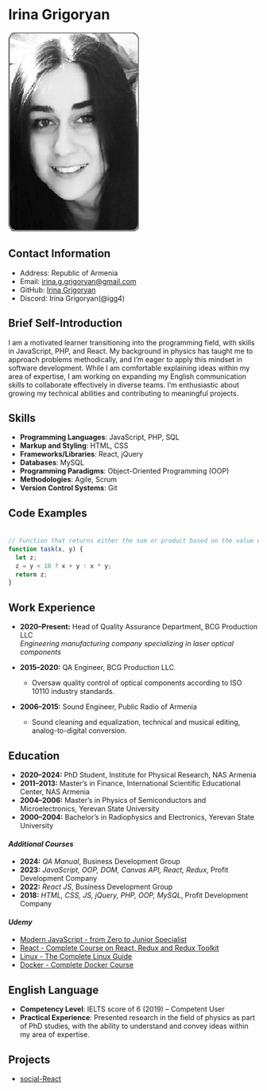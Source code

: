 # Irina Grigoryan    
![My Profile Picture](images/ProfilePicture.png)  


## Contact Information
- Address: Republic of Armenia 
- Email: irina.g.grigoryan@gmail.com
- GitHub: [Irina Grigoryan](https://github.com/IGG4/rsschool-cv)
- Discord: Irina Grigoryan(@igg4)


## Brief Self-Introduction

I am a motivated learner transitioning into the programming field, with skills in JavaScript, PHP, and React. My background in physics has taught me to approach problems methodically, and I’m eager to apply this mindset in software development. While I am comfortable explaining ideas within my area of expertise, I am working on expanding my English communication skills to collaborate effectively in diverse teams. I’m enthusiastic about growing my technical abilities and contributing to meaningful projects.


## Skills
- **Programming Languages**: JavaScript, PHP, SQL
- **Markup and Styling**: HTML, CSS
- **Frameworks/Libraries**: React, jQuery
- **Databases**: MySQL
- **Programming Paradigms**: Object-Oriented Programming (OOP)
- **Methodologies**: Agile, Scrum
- **Version Control Systems**: Git

## Code Examples
```javascript

// Function that returns either the sum or product based on the value of y
function task(x, y) {
  let z;
  z = y < 10 ? x + y : x * y; 
  return z;
}

```
## Work Experience

- **2020–Present:** Head of Quality Assurance Department, BCG Production LLC  
  *Engineering manufacturing company specializing in laser optical components*  

- **2015–2020:** QA Engineer, BCG Production LLC  
  - Oversaw quality control of optical components according to ISO 10110 industry standards.  

- **2006–2015:** Sound Engineer, Public Radio of Armenia  
  - Sound cleaning and equalization, technical and musical editing, analog-to-digital conversion.

## Education 

- **2020–2024:** PhD Student, Institute for Physical Research, NAS Armenia  
- **2011–2013:** Master’s in Finance, International Scientific Educational Center, NAS Armenia  
- **2004–2006:** Master’s in Physics of Semiconductors and Microelectronics, Yerevan State University  
- **2000–2004:** Bachelor’s in Radiophysics and Electronics, Yerevan State University  

#### *Additional Courses*

- **2024:** *QA Manual*, Business Development Group  
- **2023:** *JavaScript, OOP, DOM, Canvas API, React, Redux*, Profit Development Company  
- **2022:** *React JS*, Business Development Group  
- **2018:** *HTML, CSS, JS, jQuery, PHP, OOP, MySQL*, Profit Development Company  
#### *Udemy*
- [Modern JavaScript - from Zero to Junior Specialist](https://www.udemy.com/course/javascript-zero-to-junior-developer/)
- [React - Complete Course on React, Redux and Redux Toolkit](https://www.udemy.com/course/react-ru/?couponCode=JUST4U02223)
- [Linux - The Complete Linux Guide](https://www.udemy.com/course/linux-complete/?couponCode=ACCAGE0923)
- [Docker - Complete Docker Course](https://www.udemy.com/course/docker-ru/?couponCode=JUST4U02223)


## English Language
- **Competency Level**:  IELTS score of 6 (2019) – Competent User  
- **Practical Experience**: Presented research in the field of physics as part of PhD studies, with the ability to understand and convey ideas within my area of expertise.

## Projects

- [social-React](https://github.com/Sooro1024/social/tree/Irina)


   


